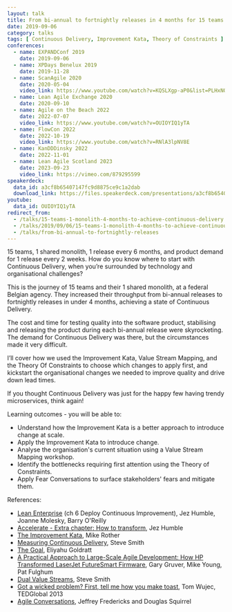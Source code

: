 ```yaml
---
layout: talk
title: From bi-annual to fortnightly releases in 4 months for 15 teams and a single monolith
date: 2019-09-06
category: talks
tags: [ Continuous Delivery, Improvement Kata, Theory of Constraints ]
conferences:
  - name: EXPANDConf 2019
    date: 2019-09-06
  - name: XPDays Benelux 2019
    date: 2019-11-28
  - name: ScanAgile 2020
    date: 2020-05-04
    video_link: https://www.youtube.com/watch?v=KQSLXgp-aP0&list=PLHxNOhe276_4fELp-u0TPjRNs9s9Dzqm2
  - name: Lean Agile Exchange 2020
    date: 2020-09-10
  - name: Agile on the Beach 2022
    date: 2022-07-07
    video_link: https://www.youtube.com/watch?v=OUIOYIQ1yTA
  - name: FlowCon 2022
    date: 2022-10-19
    video_link: https://www.youtube.com/watch?v=RNlA3lpNV8E
  - name: KanDDDinsky 2022
    date: 2022-11-01
  - name: Lean Agile Scotland 2023
    date: 2023-09-23
    video_link: https://vimeo.com/879295599
speakerdeck:
  data_id: a3cf8b65407147fc9d8875ce9c1a2dab
  download_link: https://files.speakerdeck.com/presentations/a3cf8b65407147fc9d8875ce9c1a2dab/From_bi-annual_to_fortnightly_releases_in_4_months_for_15_teams_and_a_single_monolith.pdf
youtube:
  data_id: OUIOYIQ1yTA
redirect_from:
  - /talks/15-teams-1-monolith-4-months-to-achieve-continuous-delivery
  - /talks/2019/09/06/15-teams-1-monolith-4-months-to-achieve-continuous-delivery.html
  - /talks/from-bi-annual-to-fortnightly-releases
---
```


15 teams, 1 shared monolith, 1 release every 6 months, and product demand for 1 release every 2 weeks. How do you know where to start with Continuous Delivery, when you’re surrounded by technology and organisational challenges?

This is the journey of 15 teams and their 1 shared monolith, at a federal Belgian agency.  They increased their throughput from bi-annual releases to fortnightly releases in under 4 months, achieving a state of Continuous Delivery.

The cost and time for testing quality into the software product, stabilising and releasing the product during each bi-annual release were skyrocketing. The demand for Continuous Delivery was there, but the circumstances made it very difficult.

I’ll cover how we used the Improvement Kata, Value Stream Mapping, and the Theory Of Constraints to choose which changes to apply first, and kickstart the organisational changes we needed to improve quality and drive down lead times.

If you thought Continuous Delivery was just for the happy few having trendy microservices, think again!

Learning outcomes - you will be able to:

- Understand how the Improvement Kata is a better approach to introduce change at scale.
- Apply the Improvement Kata to introduce change.
- Analyse the organisation's current situation using a Value Stream Mapping workshop.
- Identify the bottlenecks requiring first attention using the Theory of Constraints.
- Apply Fear Conversations to surface stakeholders' fears and mitigate them.

References:

- [Lean Enterprise](https://www.goodreads.com/book/show/18167218-lean-enterprise) (ch 6 Deploy Continuous Improvement), Jez Humble, Joanne Molesky, Barry O'Reilly
- [Accelerate - Extra chapter: How to transform](https://twitter.com/jezhumble/status/976858653142732800?s=20), Jez Humble
- [The Improvement Kata](http://www-personal.umich.edu/~mrother/The_Improvement_Kata.html), Mike Rother
- [Measuring Continuous Delivery](https://leanpub.com/measuringcontinuousdelivery), Steve Smith
- [The Goal](https://www.goodreads.com/book/show/113934.The_Goal), Eliyahu Goldratt
- [A Practical Approach to Large-Scale Agile Development: How HP Transformed LaserJet FutureSmart Firmware](https://www.goodreads.com/book/show/13705477-a-practical-approach-to-large-scale-agile-development),  Gary Gruver, Mike Young, Pat Fulghum
- [Dual Value Streams](https://www.continuousdeliveryconsulting.com/blog/organisation-antipattern-dual-value-streams/), Steve Smith
- [Got a wicked problem? First, tell me how you make toast](https://www.ted.com/talks/tom_wujec_got_a_wicked_problem_first_tell_me_how_you_make_toast?language=en), Tom Wujec, TEDGlobal 2013
- [Agile Conversations](https://www.conversationaltransformation.com/agile-conversation-book/), Jeffrey Fredericks and Douglas Squirrel
